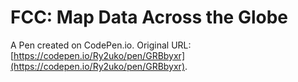 # FCC: Map Data Across the Globe

A Pen created on CodePen.io. Original URL: [https://codepen.io/Ry2uko/pen/GRBbyxr](https://codepen.io/Ry2uko/pen/GRBbyxr).

